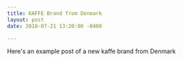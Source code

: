 ```yaml
---
title: KAFFE Brand from Denmark
layout: post
date: 2018-07-21 13:20:00 -0400

---
```

Here's an example post of a new kaffe brand from Denmark